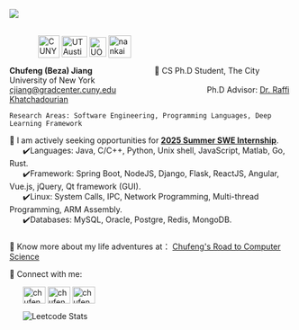 ![](https://komarev.com/ghpvc/?username=Chufeng-Jiang)

<!-- Original university's icon -->
<!-- ![图片](https://github.com/Chufeng-Jiang/Chufeng-Jiang/assets/80246982/b33a7668-1ef0-4aa5-ab37-34bc1c772696) -->
<!-- ![图片](https://github.com/Chufeng-Jiang/Chufeng-Jiang/assets/80246982/8a6d1db6-ea1a-49bf-a730-405fd2e0d3a1) -->
<!-- ![图片](https://github.com/Chufeng-Jiang/Chufeng-Jiang/assets/80246982/e8d55680-4dc4-4ef4-a42a-cb3487ec0868) -->
<!-- ![图片](https://github.com/Chufeng-Jiang/Chufeng-Jiang/assets/80246982/b0fdb009-f89f-4195-a0f2-31edee199be0) -->


<!-- Here is the line to present the university's icon -->
&nbsp;&nbsp;&nbsp;&nbsp;&nbsp;&nbsp;&nbsp;&nbsp;&nbsp;&nbsp;&nbsp;&nbsp;&nbsp;&nbsp;&nbsp;&nbsp;&nbsp;&nbsp;&nbsp;&nbsp;&nbsp;&nbsp;&nbsp;&nbsp;&nbsp;&nbsp;&nbsp;&nbsp;&nbsp;&nbsp;&nbsp;&nbsp;&nbsp;&nbsp;&nbsp;&nbsp;&nbsp;&nbsp;&nbsp;&nbsp;&nbsp;&nbsp;&nbsp;&nbsp;&nbsp;&nbsp;&nbsp;&nbsp;&nbsp;&nbsp;&nbsp;&nbsp;&nbsp;&nbsp;&nbsp;&nbsp;&nbsp;&nbsp;&nbsp;&nbsp;&nbsp;&nbsp;&nbsp;&nbsp;&nbsp;&nbsp;&nbsp;&nbsp;&nbsp;&nbsp;&nbsp;&nbsp;&nbsp;&nbsp;&nbsp;&nbsp;&nbsp;&nbsp;&nbsp;&nbsp;&nbsp;&nbsp;&nbsp;&nbsp;&nbsp;&nbsp;&nbsp;&nbsp;&nbsp;&nbsp;&nbsp;&nbsp;&nbsp;&nbsp;&nbsp;&nbsp;&nbsp;&nbsp;&nbsp;&nbsp;&nbsp;&nbsp;&nbsp;&nbsp;&nbsp;&nbsp;&nbsp;&nbsp;&nbsp;&nbsp;&nbsp;&nbsp;&nbsp;&nbsp;&nbsp;&nbsp;&nbsp;&nbsp;&nbsp;&nbsp;&nbsp;&nbsp;&nbsp;&nbsp;&nbsp;&nbsp;&nbsp;&nbsp;&nbsp;&nbsp;&nbsp;&nbsp;&nbsp;&nbsp;&nbsp;&nbsp;&nbsp;&nbsp;&nbsp;&nbsp;
<a href="https://www.gc.cuny.edu/computer-science" target="blank"><img align="center" src="https://github.com/Chufeng-Jiang/Chufeng-Jiang/assets/80246982/b0fdb009-f89f-4195-a0f2-31edee199be0" alt="CUNY" height="40" width="38" /></a>
<a href="https://cdso.utexas.edu/mscs" target="blank"><img align="center" src="https://github.com/Chufeng-Jiang/Chufeng-Jiang/assets/80246982/e8d55680-4dc4-4ef4-a42a-cb3487ec0868" alt="UT Austin" height="38" width="45" /></a>
<a href="https://www.birmingham.ac.uk/university/colleges/eps/outreach/physical-sciences/computer-science" target="blank"><img align="center" src="https://github.com/Chufeng-Jiang/Chufeng-Jiang/assets/80246982/8a6d1db6-ea1a-49bf-a730-405fd2e0d3a1" alt="UOBD" height="35" width="30" /></a>
<a href="https://istudy.nankai.edu.cn/ycjy/ycjy_index.htm" target="blank"><img align="center" src="https://github.com/Chufeng-Jiang/Chufeng-Jiang/assets/80246982/b33a7668-1ef0-4aa5-ab37-34bc1c772696" alt="nankai" height="40" width="40" /></a>

<!-- 👋Hi! Nice to see you, my ![Visitor Count](https://profile-counter.glitch.me/all-smile/count.svg) visitor. -->

**Chufeng (Beza) Jiang**  &nbsp;&nbsp;&nbsp;&nbsp;&nbsp;&nbsp;&nbsp;&nbsp;&nbsp;&nbsp;&nbsp;&nbsp;&nbsp;&nbsp;&nbsp;&nbsp;&nbsp;&nbsp;&nbsp;&nbsp;&nbsp;&nbsp;&nbsp;&nbsp;&nbsp;&nbsp; 🏫 CS Ph.D Student, The City University of New York<br/>
cjiang@gradcenter.cuny.edu &nbsp;&nbsp;&nbsp;&nbsp;&nbsp;&nbsp;&nbsp;&nbsp;&nbsp;&nbsp;&nbsp;&nbsp;&nbsp;&nbsp;&nbsp;&nbsp;&nbsp;&nbsp;&nbsp;&nbsp;&nbsp;&nbsp; &nbsp;&nbsp;&nbsp; &nbsp;&nbsp;&nbsp;&nbsp; &nbsp;&nbsp;&nbsp;&nbsp;&nbsp;&nbsp;&nbsp;&nbsp;Ph.D Advisor: [Dr. Raffi Khatchadourian](https://khatchad.commons.gc.cuny.edu/research/projects/) </br>

 `Research Areas: Software Engineering, Programming Languages, Deep Learning Framework      ` </br>
<!-- #### **About Me** -->
<!-- Here is the line to present the university's icon
&nbsp;&nbsp;&nbsp;&nbsp;&nbsp;&nbsp;&nbsp;&nbsp;&nbsp;&nbsp;&nbsp;&nbsp;&nbsp;&nbsp;&nbsp;&nbsp;&nbsp;&nbsp;&nbsp;&nbsp;&nbsp;&nbsp;&nbsp;&nbsp;&nbsp;&nbsp;&nbsp;&nbsp;&nbsp;&nbsp;&nbsp;&nbsp;&nbsp;&nbsp;&nbsp;&nbsp;&nbsp;&nbsp;&nbsp;&nbsp;&nbsp;&nbsp;&nbsp;&nbsp;&nbsp;&nbsp;&nbsp;&nbsp;&nbsp;&nbsp;&nbsp;&nbsp;&nbsp;&nbsp;&nbsp;&nbsp;&nbsp;&nbsp;&nbsp;&nbsp;&nbsp;&nbsp;&nbsp;&nbsp;&nbsp;&nbsp;&nbsp;&nbsp;&nbsp;&nbsp;&nbsp;&nbsp;&nbsp;&nbsp;&nbsp;&nbsp;&nbsp;&nbsp;&nbsp;&nbsp;&nbsp;&nbsp;&nbsp;&nbsp;&nbsp;&nbsp;&nbsp;&nbsp;&nbsp;&nbsp;&nbsp;&nbsp;&nbsp;&nbsp;&nbsp;&nbsp;&nbsp;&nbsp;&nbsp;&nbsp;&nbsp;&nbsp;&nbsp;&nbsp;&nbsp;&nbsp;&nbsp;&nbsp;&nbsp;&nbsp;&nbsp;&nbsp;&nbsp;&nbsp;&nbsp;&nbsp;&nbsp;&nbsp;&nbsp;&nbsp;&nbsp;&nbsp;&nbsp;&nbsp;&nbsp;&nbsp;&nbsp;&nbsp;&nbsp;&nbsp;&nbsp;&nbsp;&nbsp;&nbsp;&nbsp;&nbsp;&nbsp;&nbsp;&nbsp;&nbsp;&nbsp;&nbsp;&nbsp;&nbsp;&nbsp;&nbsp;&nbsp;&nbsp;&nbsp;&nbsp;&nbsp;&nbsp;&nbsp;&nbsp;&nbsp;&nbsp;&nbsp;
<a href="https://istudy.nankai.edu.cn/ycjy/ycjy_index.htm" target="blank"><img align="center" src="https://github.com/Chufeng-Jiang/Chufeng-Jiang/assets/80246982/b33a7668-1ef0-4aa5-ab37-34bc1c772696" alt="nankai" height="40" width="40" /></a>
<a href="https://www.birmingham.ac.uk/university/colleges/eps/outreach/physical-sciences/computer-science" target="blank"><img align="center" src="https://github.com/Chufeng-Jiang/Chufeng-Jiang/assets/80246982/8a6d1db6-ea1a-49bf-a730-405fd2e0d3a1" alt="UOBD" height="35" width="30" /></a>
<a href="https://cdso.utexas.edu/mscs" target="blank"><img align="center" src="https://github.com/Chufeng-Jiang/Chufeng-Jiang/assets/80246982/e8d55680-4dc4-4ef4-a42a-cb3487ec0868" alt="UT Austin" height="38" width="40" /></a>
<a href="https://www.gc.cuny.edu/computer-science" target="blank"><img align="center" src="https://github.com/Chufeng-Jiang/Chufeng-Jiang/assets/80246982/b0fdb009-f89f-4195-a0f2-31edee199be0" alt="CUNY" height="35" width="38" /></a> 
 -->

<!--📫 My name: Chufeng (Beza) Jiang <br/> -->
💪 I am actively seeking opportunities for **[2025 Summer SWE Internship](https://linkedin.com/in/chufeng-jiang)**. <br/>
&nbsp;&nbsp;&nbsp;&nbsp;&nbsp;&nbsp;✔️Languages: Java, C/C++, Python, Unix shell, JavaScript, Matlab, Go, Rust.<br/>
&nbsp;&nbsp;&nbsp;&nbsp;&nbsp;&nbsp;✔️Framework: Spring Boot, NodeJS, Django, Flask, ReactJS, Angular, Vue.js, jQuery, Qt framework (GUI). <br/>
&nbsp;&nbsp;&nbsp;&nbsp;&nbsp;&nbsp;✔️Linux: System Calls, IPC, Network Programming, Multi-thread Programming, ARM Assembly.<br/>
&nbsp;&nbsp;&nbsp;&nbsp;&nbsp;&nbsp;✔️Databases: MySQL, Oracle, Postgre, Redis, MongoDB.<br/>

### 

🚀 Know more about my life adventures at： [Chufeng's Road to Computer Science](https://chufeng-jiang.blogspot.com/)  

<!--🌱👨‍💻💻😄💪 I am currently a 1st year Computer Science Ph.D student at the City Uniersity of New York.<br/><br/>

<a href="https://chufeng-jiang.blogspot.com/" target="blank"><img align="center" src="https://img.shields.io/badge/Blogger-FF5722?style=for-the-badge&logo=blogger&logoColor=white" alt="chufeng-jiang" height="20" width="40" /></a>
<a href="https://chufeng-jiang.blogspot.com" target="blank"><img align="center" src="https://raw.githubusercontent.com/rahuldkjain/github-profile-readme-generator/master/src/images/icons/Social/blogger.svg" alt="chufeng_jiang" height="20" width="26.67" /></a>
-->

📝 Connect with me:
<p align="left">
&nbsp;&nbsp;&nbsp;&nbsp;&nbsp;&nbsp;<a href="https://linkedin.com/in/chufeng-jiang" target="blank"><img align="center" src="https://raw.githubusercontent.com/rahuldkjain/github-profile-readme-generator/master/src/images/icons/Social/linked-in-alt.svg" alt="chufeng-jiang" height="30" width="40" /></a>
  <a href="https://chufeng-jiang.blogspot.com" target="blank"><img align="center" src="https://raw.githubusercontent.com/rahuldkjain/github-profile-readme-generator/master/src/images/icons/Social/blogger.svg" alt="chufeng_jiang" height="30" width="40" /></a>
  <a href="https://www.leetcode.com/chufeng_jiang" target="blank"><img align="center" src="https://raw.githubusercontent.com/rahuldkjain/github-profile-readme-generator/master/src/images/icons/Social/leet-code.svg" alt="chufeng_jiang" height="30" width="40" /></a>
  
</p>

&nbsp;&nbsp;&nbsp;&nbsp;&nbsp;&nbsp;![Leetcode Stats](https://leetcard.jacoblin.cool/Chufeng_Jiang?theme=unicorn&ext=heatmap&font=milonga&animation=true)
<!-- ![Leetcode Stats](https://leetcard.jacoblin.cool/Chufeng_Jiang?theme=unicorn&ext=heatmap&font=Dancing_Script&animation=true) -->


<!--
<h3 align="left">Languages and Tools:</h3>
<p align="left"> <a href="https://developer.android.com" target="_blank" rel="noreferrer"> <img src="https://raw.githubusercontent.com/devicons/devicon/master/icons/android/android-original-wordmark.svg" alt="android" width="40" height="40"/> </a> <a href="https://angular.io" target="_blank" rel="noreferrer"> <img src="https://angular.io/assets/images/logos/angular/angular.svg" alt="angular" width="40" height="40"/> </a> <a href="https://getbootstrap.com" target="_blank" rel="noreferrer"> <img src="https://raw.githubusercontent.com/devicons/devicon/master/icons/bootstrap/bootstrap-plain-wordmark.svg" alt="bootstrap" width="40" height="40"/> </a> <a href="https://www.cprogramming.com/" target="_blank" rel="noreferrer"> <img src="https://raw.githubusercontent.com/devicons/devicon/master/icons/c/c-original.svg" alt="c" width="40" height="40"/> </a> <a href="https://www.w3schools.com/cpp/" target="_blank" rel="noreferrer"> <img src="https://raw.githubusercontent.com/devicons/devicon/master/icons/cplusplus/cplusplus-original.svg" alt="cplusplus" width="40" height="40"/> </a> <a href="https://golang.org" target="_blank" rel="noreferrer"> <img src="https://raw.githubusercontent.com/devicons/devicon/master/icons/go/go-original.svg" alt="go" width="40" height="40"/> </a> <a href="https://www.w3.org/html/" target="_blank" rel="noreferrer"> <img src="https://raw.githubusercontent.com/devicons/devicon/master/icons/html5/html5-original-wordmark.svg" alt="html5" width="40" height="40"/> </a> <a href="https://www.java.com" target="_blank" rel="noreferrer"> <img src="https://raw.githubusercontent.com/devicons/devicon/master/icons/java/java-original.svg" alt="java" width="40" height="40"/> </a> <a href="https://developer.mozilla.org/en-US/docs/Web/JavaScript" target="_blank" rel="noreferrer"> <img src="https://raw.githubusercontent.com/devicons/devicon/master/icons/javascript/javascript-original.svg" alt="javascript" width="40" height="40"/> </a> <a href="https://www.nginx.com" target="_blank" rel="noreferrer"> <img src="https://raw.githubusercontent.com/devicons/devicon/master/icons/nginx/nginx-original.svg" alt="nginx" width="40" height="40"/> </a> <a href="https://nodejs.org" target="_blank" rel="noreferrer"> <img src="https://raw.githubusercontent.com/devicons/devicon/master/icons/nodejs/nodejs-original-wordmark.svg" alt="nodejs" width="40" height="40"/> </a> <a href="https://pandas.pydata.org/" target="_blank" rel="noreferrer"> <img src="https://raw.githubusercontent.com/devicons/devicon/2ae2a900d2f041da66e950e4d48052658d850630/icons/pandas/pandas-original.svg" alt="pandas" width="40" height="40"/> </a> <a href="https://www.python.org" target="_blank" rel="noreferrer"> <img src="https://raw.githubusercontent.com/devicons/devicon/master/icons/python/python-original.svg" alt="python" width="40" height="40"/> </a> <a href="https://pytorch.org/" target="_blank" rel="noreferrer"> <img src="https://www.vectorlogo.zone/logos/pytorch/pytorch-icon.svg" alt="pytorch" width="40" height="40"/> </a> <a href="https://reactjs.org/" target="_blank" rel="noreferrer"> <img src="https://raw.githubusercontent.com/devicons/devicon/master/icons/react/react-original-wordmark.svg" alt="react" width="40" height="40"/> </a> <a href="https://scikit-learn.org/" target="_blank" rel="noreferrer"> <img src="https://upload.wikimedia.org/wikipedia/commons/0/05/Scikit_learn_logo_small.svg" alt="scikit_learn" width="40" height="40"/> </a> <a href="https://spring.io/" target="_blank" rel="noreferrer"> <img src="https://www.vectorlogo.zone/logos/springio/springio-icon.svg" alt="spring" width="40" height="40"/> </a> <a href="https://www.tensorflow.org" target="_blank" rel="noreferrer"> <img src="https://www.vectorlogo.zone/logos/tensorflow/tensorflow-icon.svg" alt="tensorflow" width="40" height="40"/> </a> <a href="https://vuejs.org/" target="_blank" rel="noreferrer"> <img src="https://raw.githubusercontent.com/devicons/devicon/master/icons/vuejs/vuejs-original-wordmark.svg" alt="vuejs" width="40" height="40"/> </a> </p>

-->

<!--
[![Top Langs](https://github-readme-stats.vercel.app/api/top-langs/?username=Chufeng-Jiang&layout=compact)](https://github.com/Chufeng-Jiang/github-readme-stats)
[![Anurag's GitHub stats](https://github-readme-stats.vercel.app/api?username=Chufeng-Jiang)](https://github.com/Chufeng-Jiang/github-readme-stats)

🎓 My research areas:<br/>
&nbsp;&nbsp;&nbsp;&nbsp;&nbsp;&nbsp;💡 [Software Engineering](https://khatchad.commons.gc.cuny.edu/research/projects/)  <br/>
&nbsp;&nbsp;&nbsp;&nbsp;&nbsp;&nbsp;💡 [Programming Languages](https://khatchad.commons.gc.cuny.edu/research/projects/)  <br/>
&nbsp;&nbsp;&nbsp;&nbsp;&nbsp;&nbsp;💡 [Deep Learning Framework](https://khatchad.commons.gc.cuny.edu/research/projects/)  <br/>
-->




<!--
**Chufeng-Jiang/Chufeng-Jiang** is a ✨ _special_ ✨ repository because its `README.md` (this file) appears on your GitHub profile.

Here are some ideas to get you started:

- 🔭 I’m currently working on ...
- 🌱 I’m currently learning C/C++
- 👯 I’m looking to collaborate on ...
- 🤔 I’m looking for help with ...
- 💬 Ask me about ...
- 📫 How to reach me: ...
- 😄 Pronouns: ...
- ⚡ Fun fact: ...
-->
